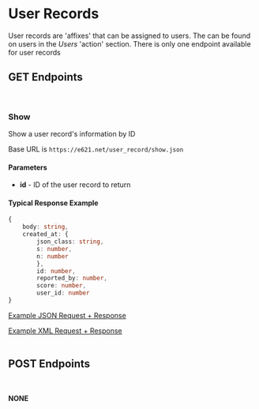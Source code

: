 # User Records

User records are 'affixes' that can be assigned to users. The can be found on users in the _Users_ 'action' section. There is only one endpoint available for user records


## GET Endpoints
</br>

### Show

Show a user record's information by ID

Base URL is `https://e621.net/user_record/show.json`

#### Parameters

- **id** - ID of the user record to return

#### Typical Response Example

```typescript
{
    body: string,
    created_at: {
        json_class: string,
        s: number,
        n: number
        },
        id: number,
        reported_by: number,
        score: number,
        user_id: number
}
```

[Example JSON Request + Response](https://e621.net/user_record/show.json?id=7455)

[Example XML Request + Response](https://e621.net/user_record/show.xml?id=7455)
</br>
</br>

## POST Endpoints
</br>

**NONE**